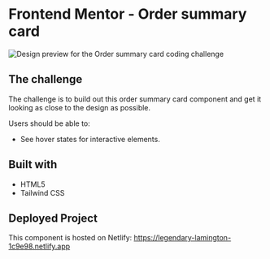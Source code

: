 # Frontend Mentor - Order summary card

![Design preview for the Order summary card coding challenge](./design/desktop-preview.jpg)

## The challenge

The challenge is to build out this order summary card component and get it looking as close to the design as possible.

Users should be able to:

- See hover states for interactive elements.

## Built with

- HTML5
- Tailwind CSS

## Deployed Project

This component is hosted on Netlify: https://legendary-lamington-1c9e98.netlify.app
